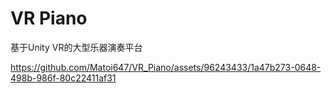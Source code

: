 # VR Piano
基于Unity VR的大型乐器演奏平台

https://github.com/Matoi647/VR_Piano/assets/96243433/1a47b273-0648-498b-986f-80c22411af31

